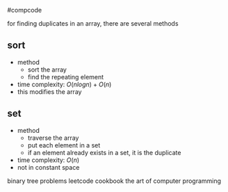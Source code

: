 #compcode

for finding duplicates in an array, there are several methods

## sort
- method
	- sort the array
	- find the repeating element
- time complexity: $O(nlogn) + O(n)$
- this modifies the array

## set
- method
	- traverse the array
	- put each element in a set
	- if an element already exists in a set, it is the duplicate
- time complexity: $O(n)$
- not in constant space

binary tree problems
leetcode cookbook
the art of computer programming